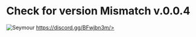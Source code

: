 # Check for version Mismatch v.0.0.4
![Seymour](https://cdn.discordapp.com/attachments/650743896040538123/1274575971768598528/image.png?ex=66c2c0e0&is=66c16f60&hm=9d51331955c1fa2209365cd63c1612fe17eb64a1139088c4c82eeb8233ae5fe2&)
<a id="CoatOfArms Discord">https://discord.gg/BFwjbn3m/>
